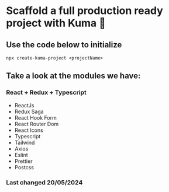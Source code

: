 # Scaffold a full production ready project with Kuma 🐻

## Use the code below to initialize
```shell
npx create-kuma-project <projectName>
```

## Take a look at the modules we have:

### React + Redux + Typescript
- ReactJs
- Redux Saga
- React Hook Form
- React Router Dom
- React Icons
- Typescript
- Tailwind
- Axios
- Eslint
- Prettier
- Postcss

### Last changed 20/05/2024
